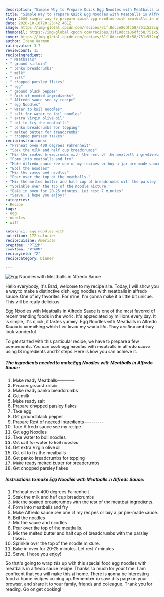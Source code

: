 ```yaml
---
description: "Simple Way to Prepare Quick Egg Noodles with Meatballs in Alfredo Sauce"
title: "Simple Way to Prepare Quick Egg Noodles with Meatballs in Alfredo Sauce"
slug: 2386-simple-way-to-prepare-quick-egg-noodles-with-meatballs-in-alfredo-sauce
date: 2020-10-10T20:25:42.461Z
image: https://img-global.cpcdn.com/recipes/31f18dcce86dfc58/751x532cq70/egg-noodles-with-meatballs-in-alfredo-sauce-recipe-main-photo.jpg
thumbnail: https://img-global.cpcdn.com/recipes/31f18dcce86dfc58/751x532cq70/egg-noodles-with-meatballs-in-alfredo-sauce-recipe-main-photo.jpg
cover: https://img-global.cpcdn.com/recipes/31f18dcce86dfc58/751x532cq70/egg-noodles-with-meatballs-in-alfredo-sauce-recipe-main-photo.jpg
author: Irene Harmon
ratingvalue: 3.7
reviewcount: 11
recipeingredient:
- " Meatballs"
- " ground sirloin"
- " panko breadcrumbs"
- " milk"
- " salt"
- " chopped parsley flakes"
- " egg"
- " ground black pepper"
- " Rest of needed ingredients"
- " Alfredo sauce see my recipe"
- " egg Noodles"
- " water to boil noodles"
- " salt for water to boil noodles"
- " extra Virgin olive oil"
- " oil to fry the meatballs"
- " panko breadcrumbs for topping"
- " melted butter for breadcrumbs"
- " chopped parsley flakes"
recipeinstructions:
- "Preheat oven 400 degrees Fahrenheit"
- "Soak the milk and half cup breadcrumbs"
- "Mix the soaked breadcrumbs with the rest of the meatball ingredients."
- "Form into meatballs and fry"
- "Make Alfredo sauce see one of my recipes or buy a jar pre-made sauce."
- "Boil the noodles"
- "Mix the sauce and noodles"
- "Pour over the top of the meatballs."
- "Mix the melted butter and half cup of breadcrumbs with the parsley flakes."
- "Sprinkle over the top of the noodle mixture."
- "Bake in oven for 20-25 minutes. Let rest 7 minutes"
- "Serve, I hope you enjoy!"
categories:
- Recipe
tags:
- egg
- noodles
- with

katakunci: egg noodles with 
nutrition: 172 calories
recipecuisine: American
preptime: "PT22M"
cooktime: "PT60M"
recipeyield: "2"
recipecategory: Dinner

---
```



![Egg Noodles with Meatballs in Alfredo Sauce](https://img-global.cpcdn.com/recipes/31f18dcce86dfc58/751x532cq70/egg-noodles-with-meatballs-in-alfredo-sauce-recipe-main-photo.jpg)

Hello everybody, it's Brad, welcome to my recipe site. Today, I will show you a way to make a distinctive dish, egg noodles with meatballs in alfredo sauce. One of my favorites. For mine, I'm gonna make it a little bit unique. This will be really delicious.



Egg Noodles with Meatballs in Alfredo Sauce is one of the most favored of recent trending foods in the world. It's appreciated by millions every day. It is simple, it's quick, it tastes yummy. Egg Noodles with Meatballs in Alfredo Sauce is something which I've loved my whole life. They are fine and they look wonderful.


To get started with this particular recipe, we have to prepare a few components. You can cook egg noodles with meatballs in alfredo sauce using 18 ingredients and 12 steps. Here is how you can achieve it.

<!--inarticleads1-->

##### The ingredients needed to make Egg Noodles with Meatballs in Alfredo Sauce:

1. Make ready  Meatballs---------
1. Prepare  ground sirloin
1. Make ready  panko breadcrumbs
1. Get  milk
1. Make ready  salt
1. Prepare  chopped parsley flakes
1. Take  egg
1. Get  ground black pepper
1. Prepare  Rest of needed ingredients----------
1. Take  Alfredo sauce see my recipe
1. Get  egg Noodles
1. Take  water to boil noodles
1. Get  salt for water to boil noodles
1. Get  extra Virgin olive oil
1. Get  oil to fry the meatballs
1. Get  panko breadcrumbs for topping
1. Make ready  melted butter for breadcrumbs
1. Get  chopped parsley flakes




<!--inarticleads2-->

##### Instructions to make Egg Noodles with Meatballs in Alfredo Sauce:

1. Preheat oven 400 degrees Fahrenheit
1. Soak the milk and half cup breadcrumbs
1. Mix the soaked breadcrumbs with the rest of the meatball ingredients.
1. Form into meatballs and fry
1. Make Alfredo sauce see one of my recipes or buy a jar pre-made sauce.
1. Boil the noodles
1. Mix the sauce and noodles
1. Pour over the top of the meatballs.
1. Mix the melted butter and half cup of breadcrumbs with the parsley flakes.
1. Sprinkle over the top of the noodle mixture.
1. Bake in oven for 20-25 minutes. Let rest 7 minutes
1. Serve, I hope you enjoy!




So that's going to wrap this up with this special food egg noodles with meatballs in alfredo sauce recipe. Thanks so much for your time. I am confident that you will make this at home. There is gonna be interesting food at home recipes coming up. Remember to save this page on your browser, and share it to your family, friends and colleague. Thank you for reading. Go on get cooking!
